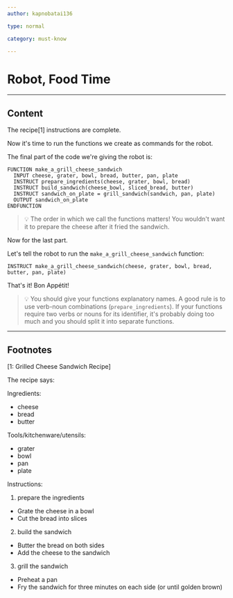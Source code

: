 ```yaml
---
author: kapnobatai136

type: normal

category: must-know

---
```


# Robot, Food Time

---
## Content

The recipe[1] instructions are complete.

Now it's time to run the functions we create as commands for the robot.

The final part of the code we're giving the robot is:

```plain-text
FUNCTION make_a_grill_cheese_sandwich
  INPUT cheese, grater, bowl, bread, butter, pan, plate
  INSTRUCT prepare_ingredients(cheese, grater, bowl, bread)
  INSTRUCT build_sandwich(cheese_bowl, sliced_bread, butter)
  INSTRUCT sandwich_on_plate = grill_sandwich(sandwich, pan, plate)
  OUTPUT sandwich_on_plate
ENDFUNCTION
```

> 💡 The order in which we call the functions matters! You wouldn't want it to prepare the cheese after it fried the sandwich.

Now for the last part.

Let's tell the robot to run the `make_a_grill_cheese_sandwich` function:

```plain_text
INSTRUCT make_a_grill_cheese_sandwich(cheese, grater, bowl, bread, butter, pan, plate)
```

That's it! Bon Appétit!

> 💡 You should give your functions explanatory names. A good rule is to use verb-noun combinations (`prepare_ingredients`). If your functions require two verbs or nouns for its identifier, it's probably doing too much and you should split it into separate functions.

---
## Footnotes

[1: Grilled Cheese Sandwich Recipe]

The recipe says:

Ingredients:
- cheese
- bread
- butter

Tools/kitchenware/utensils:
- grater
- bowl
- pan
- plate

Instructions:

1. prepare the ingredients
  - Grate the cheese in a bowl
  - Cut the bread into slices

2. build the sandwich
  - Butter the bread on both sides
  - Add the cheese to the sandwich

3. grill the sandwich
  - Preheat a pan
  - Fry the sandwich for three minutes on each side (or until golden brown)
